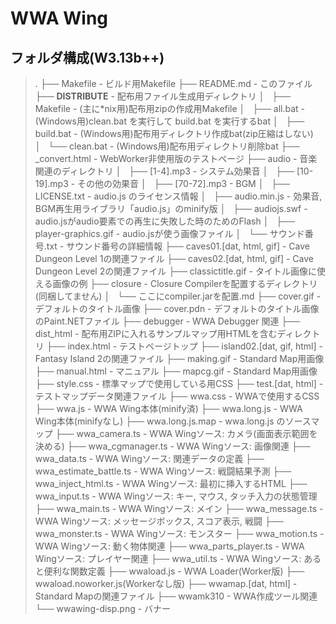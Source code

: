 # WWA Wing

## フォルダ構成(W3.13b++)
> .
> ├── Makefile - ビルド用Makefile
> ├── README.md - このファイル
> ├── __DISTRIBUTE__ - 配布用ファイル生成用ディレクトリ
> │   ├── Makefile - (主に*nix用)配布用zipの作成用Makefile
> │   ├── all.bat - (Windows用)clean.bat を実行して build.bat を実行するbat
> │   ├── build.bat - (Windows用)配布用ディレクトリ作成bat(zip圧縮はしない)
> │   └── clean.bat - (Windows用)配布用ディレクトリ削除bat
> ├── _convert.html - WebWorker非使用版のテストページ
> ├── audio - 音楽関連のディレクトリ
> │   ├── [1-4].mp3 - システム効果音
> │   ├── [10-19].mp3 - その他の効果音
> │   ├── [70-72].mp3 - BGM
> │   ├── LICENSE.txt - audio.js のライセンス情報
> │   ├── audio.min.js - 効果音, BGM再生用ライブラリ「audio.js」のminify版
> │   ├── audiojs.swf - audio.jsがaudio要素での再生に失敗した時のためのFlash
> │   ├── player-graphics.gif - audio.jsが使う画像ファイル
> │   └── サウンド番号.txt - サウンド番号の詳細情報
> ├── caves01.[dat, html, gif] - Cave Dungeon Level 1の関連ファイル
> ├── caves02.[dat, html, gif] - Cave Dungeon Level 2の関連ファイル
> ├── classictitle.gif - タイトル画像に使える画像の例
> ├── closure - Closure Compilerを配置するディレクトリ(同梱してません)
> │   └── ここにcompiler.jarを配置.md
> ├── cover.gif - デフォルトのタイトル画像
> ├── cover.pdn - デフォルトのタイトル画像のPaint.NETファイル
> ├── debugger - WWA Debugger 関連
> ├── dist_html - 配布用ZIPに入れるサンプルマップ用HTMLを含むディレクトリ
> ├── index.html - テストページトップ
> ├── island02.[dat, gif, html] - Fantasy Island 2の関連ファイル
> ├── making.gif - Standard Map用画像
> ├── manual.html - マニュアル
> ├── mapcg.gif - Standard Map用画像
> ├── style.css - 標準マップで使用している用CSS
> ├── test.[dat, html] - テストマップデータ関連ファイル
> ├── wwa.css - WWAで使用するCSS
> ├── wwa.js - WWA Wing本体(minify済)
> ├── wwa.long.js - WWA Wing本体(minifyなし)
> ├── wwa.long.js.map - wwa.long.js のソースマップ
> ├── wwa_camera.ts - WWA Wingソース: カメラ(画面表示範囲を決める)
> ├── wwa_cgmanager.ts - WWA Wingソース: 画像関連
> ├── wwa_data.ts - WWA Wingソース: 関連データの定義
> ├── wwa_estimate_battle.ts - WWA Wingソース: 戦闘結果予測
> ├── wwa_inject_html.ts - WWA Wingソース: 最初に挿入するHTML
> ├── wwa_input.ts - WWA Wingソース: キー, マウス, タッチ入力の状態管理
> ├── wwa_main.ts - WWA Wingソース: メイン
> ├── wwa_message.ts - WWA Wingソース: メッセージボックス, スコア表示, 戦闘
> ├── wwa_monster.ts - WWA Wingソース: モンスター
> ├── wwa_motion.ts - WWA Wingソース: 動く物体関連
> ├── wwa_parts_player.ts - WWA Wingソース: プレイヤー関連
> ├── wwa_util.ts - WWA Wingソース: あると便利な関数定義
> ├── wwaload.js - WWA Loader(Worker版)
> ├── wwaload.noworker.js(Workerなし版)
> ├── wwamap.[dat, html] - Standard Mapの関連ファイル
> ├── wwamk310 - WWA作成ツール関連
> └── wwawing-disp.png - バナー
